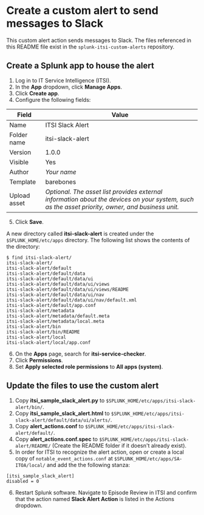 # Create a custom alert to send messages to Slack

This custom alert action sends messages to Slack. The files referenced in this README file exist in the `splunk-itsi-custom-alerts` repository.

## Create a Splunk app to house the alert
1. Log in to IT Service Intelligence (ITSI).
1. In the **App** dropdown, click **Manage Apps**.
1. Click **Create app**.
1. Configure the following fields:

Field | Value
------------ | -------------
Name |  ITSI Slack Alert
Folder name | itsi-slack-alert
Version | 1.0.0
Visible | Yes
Author | *Your name*
Template | barebones
Upload asset | *Optional. The asset list provides external information about the devices on your system, such as the asset priority, owner, and business unit.*
  
5. Click **Save**.

A new directory called **itsi-slack-alert**  is created under the `$SPLUNK_HOME/etc/apps` directory. The following list shows the contents of the directory:
```
$ find itsi-slack-alert/
itsi-slack-alert/
itsi-slack-alert/default
itsi-slack-alert/default/data
itsi-slack-alert/default/data/ui
itsi-slack-alert/default/data/ui/views
itsi-slack-alert/default/data/ui/views/README
itsi-slack-alert/default/data/ui/nav
itsi-slack-alert/default/data/ui/nav/default.xml
itsi-slack-alert/default/app.conf
itsi-slack-alert/metadata
itsi-slack-alert/metadata/default.meta
itsi-slack-alert/metadata/local.meta
itsi-slack-alert/bin
itsi-slack-alert/bin/README
itsi-slack-alert/local
itsi-slack-alert/local/app.conf
```
6. On the **Apps** page, search for **itsi-service-checker**.
7. Click **Permissions**.
8. Set **Apply selected role permissions** to **All apps (system)**.

## Update the files to use the custom alert
1. Copy **itsi_sample_slack_alert.py** to `$SPLUNK_HOME/etc/apps/itsi-slack-alert/bin/`.
1. Copy **itsi_sample_slack_alert.html** to `$SPLUNK_HOME/etc/apps/itsi-slack-alert/default/data/ui/alerts/`.
1. Copy **alert_actions.conf** to `$SPLUNK_HOME/etc/apps/itsi-slack-alert/default/`.
1. Copy **alert_actions.conf.spec** to `$SPLUNK_HOME/etc/apps/itsi-slack-alert/README/` (Create the README folder if it doesn't already exist).
1. In order for ITSI to recognize the alert action, open or create a local copy of `notable_event_actions.conf` at `$SPLUNK_HOME/etc/apps/SA-ITOA/local/` and add the the following stanza:
```
[itsi_sample_slack_alert]
disabled = 0
```
6. Restart Splunk software. Navigate to Episode Review in ITSI and confirm that the action named **Slack Alert Action** is listed in the Actions dropdown.

